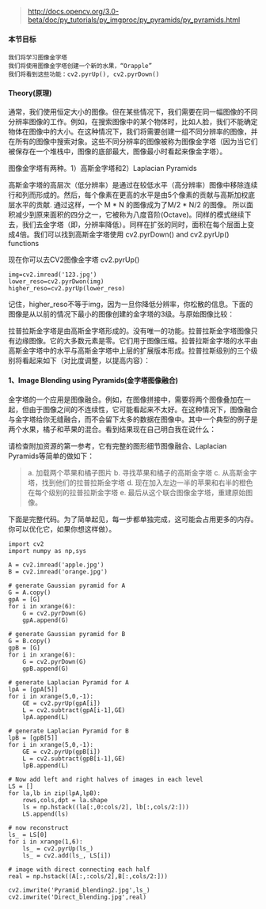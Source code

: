 
>http://docs.opencv.org/3.0-beta/doc/py_tutorials/py_imgproc/py_pyramids/py_pyramids.html

#### 本节目标
```
我们将学习图像金字塔
我们将使用图像金字塔创建一个新的水果，“Orapple”
我们将看到这些功能：cv2.pyrUp(), cv2.pyrDown()
```

#### Theory(原理)

通常，我们使用恒定大小的图像。但在某些情况下，我们需要在同一幅图像的不同分辨率图像的工作。例如，在搜索图像中的某个物体时，比如人脸，我们不能确定物体在图像中的大小。在这种情况下，我们将需要创建一组不同分辨率的图像，并在所有的图像中搜索对象。这些不同分辨率的图像被称为图像金字塔（因为当它们被保存在一个堆栈中，图像的底部最大，图像最小时看起来像金字塔）。


图像金字塔有两种。1）高斯金字塔和2）Laplacian Pyramids


高斯金字塔的高层次（低分辨率）是通过在较低水平（高分辨率）图像中移除连续行和列而形成的。然后，每个像素在更高的水平是由5个像素的贡献与高斯加权底层水平的贡献. 通过这样，一个 M * N 的图像成为了M/2 * N/2 的图像。 所以面积减少到原来面积的四分之一，它被称为八度音阶(Octave)。同样的模式继续下去，我们去金字塔（即，分辨率降低）。同样在扩张的同时，面积在每个层面上变成4倍。我们可以找到高斯金字塔使用 cv2.pyrDown() and cv2.pyrUp() functions


现在你可以去CV2图像金字塔 cv2.pyrUp() 

```
img=cv2.imread('123.jpg')
lower_reso=cv2.pyrDwon(img)
higher_reso=cv2.pyrUp(lower_reso)
```

记住，higher_reso不等于img，因为一旦你降低分辨率，你松散的信息。下面的图像是从以前的情况下最小的图像创建的金字塔的3级。与原始图像比较：

拉普拉斯金字塔是由高斯金字塔形成的。没有唯一的功能。拉普拉斯金字塔图像只有边缘图像。它的大多数元素是零。它们用于图像压缩。拉普拉斯金字塔的水平由高斯金字塔中的水平与高斯金字塔中上层的扩展版本形成。拉普拉斯级别的三个级别将看起来如下（对比度调整，以提高内容）：


#### 1、Image Blending using Pyramids(金字塔图像融合)

金字塔的一个应用是图像融合。例如，在图像拼接中，需要将两个图像叠加在一起，但由于图像之间的不连续性，它可能看起来不太好。在这种情况下，图像融合与金字塔给你无缝融合，而不会留下太多的数据在图像中。其中一个典型的例子是两个水果，橘子和苹果的混合。看到结果现在自己明白我在说什么：


请检查附加资源的第一参考，它有完整的图形细节图像融合、Laplacian Pyramids等简单的做如下：

>a. 加载两个苹果和橘子图片
>b. 寻找苹果和橘子的高斯金字塔
>c. 从高斯金字塔，找到他们的拉普拉斯金字塔
>d. 现在加入左边一半的苹果和右半的橙色在每个级别的拉普拉斯金字塔
>e. 最后从这个联合图像金字塔，重建原始图像。
 
下面是完整代码。为了简单起见，每一步都单独完成，这可能会占用更多的内存。你可以优化它，如果你想这样做）。

```
import cv2
import numpy as np,sys

A = cv2.imread('apple.jpg')
B = cv2.imread('orange.jpg')

# generate Gaussian pyramid for A
G = A.copy()
gpA = [G]
for i in xrange(6):
    G = cv2.pyrDown(G)
    gpA.append(G)

# generate Gaussian pyramid for B
G = B.copy()
gpB = [G]
for i in xrange(6):
    G = cv2.pyrDown(G)
    gpB.append(G)

# generate Laplacian Pyramid for A
lpA = [gpA[5]]
for i in xrange(5,0,-1):
    GE = cv2.pyrUp(gpA[i])
    L = cv2.subtract(gpA[i-1],GE)
    lpA.append(L)

# generate Laplacian Pyramid for B
lpB = [gpB[5]]
for i in xrange(5,0,-1):
    GE = cv2.pyrUp(gpB[i])
    L = cv2.subtract(gpB[i-1],GE)
    lpB.append(L)

# Now add left and right halves of images in each level
LS = []
for la,lb in zip(lpA,lpB):
    rows,cols,dpt = la.shape
    ls = np.hstack((la[:,0:cols/2], lb[:,cols/2:]))
    LS.append(ls)

# now reconstruct
ls_ = LS[0]
for i in xrange(1,6):
    ls_ = cv2.pyrUp(ls_)
    ls_ = cv2.add(ls_, LS[i])

# image with direct connecting each half
real = np.hstack((A[:,:cols/2],B[:,cols/2:]))

cv2.imwrite('Pyramid_blending2.jpg',ls_)
cv2.imwrite('Direct_blending.jpg',real)
```




